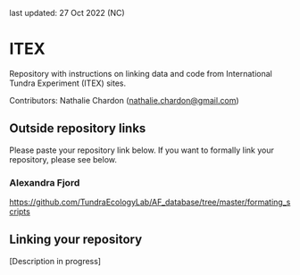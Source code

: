 last updated: 27 Oct 2022 (NC)

# ITEX

Repository with instructions on linking data and code from International Tundra Experiment (ITEX) sites. 

Contributors: Nathalie Chardon (nathalie.chardon@gmail.com)

## Outside repository links

Please paste your repository link below. If you want to formally link your repository, please see below.

### Alexandra Fjord

https://github.com/TundraEcologyLab/AF_database/tree/master/formating_scripts

## Linking your repository

[Description in progress]